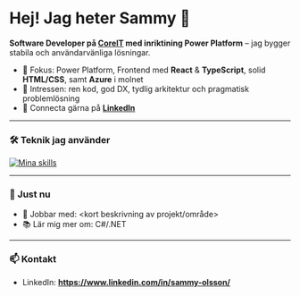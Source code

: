 # Hej! Jag heter Sammy 👋

**Software Developer på [CoreIT](https://coreit.se) med inriktining Power Platform** – jag bygger stabila och användarvänliga lösningar.

- 🧩 Fokus: Power Platform, Frontend med **React** & **TypeScript**, solid **HTML/CSS**, samt **Azure** i molnet  
- 🧠 Intressen: ren kod, god DX, tydlig arkitektur och pragmatisk problemlösning  
- 🤝 Connecta gärna på **[LinkedIn](https://www.linkedin.com/in/sammy-olsson/)**

---

### 🛠️ Teknik jag använder
[![Mina skills](https://skillicons.dev/icons?i=html,css,js,ts,react,azure)](https://skillicons.dev)

---

### 🚀 Just nu
- 🔭 Jobbar med: <kort beskrivning av projekt/område>  
- 📚 Lär mig mer om: C#/.NET

---

### 📫 Kontakt
- LinkedIn: **https://www.linkedin.com/in/sammy-olsson/**
